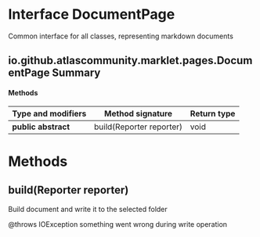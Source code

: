 Interface DocumentPage
======================
Common interface for all classes, representing markdown documents

io.github.atlascommunity.marklet.pages.DocumentPage Summary
-------
#### Methods
| Type and modifiers  | Method signature         | Return type |
| ------------------- | ------------------------ | ----------- |
| **public abstract** | build(Reporter reporter) | void        |

Methods
=======
build(Reporter reporter)
------------------------
Build document and write it to the selected folder

@throws IOException something went wrong during write operation




